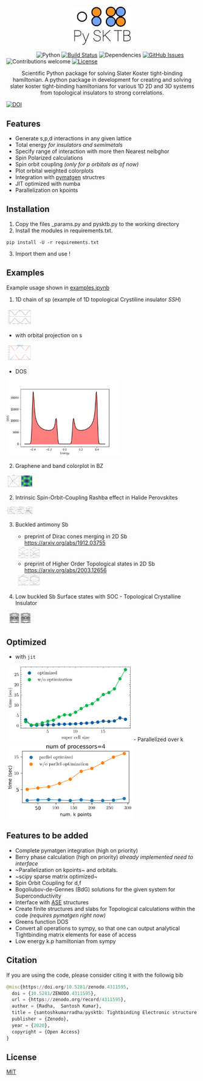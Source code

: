 <p align="center"><img width=30.5% src="./logo.png"></p>


&nbsp;&nbsp;&nbsp;&nbsp;&nbsp;&nbsp;&nbsp;&nbsp;&nbsp;&nbsp;&nbsp;&nbsp;&nbsp;&nbsp;&nbsp;&nbsp;&nbsp;&nbsp;&nbsp;
![Python](https://img.shields.io/badge/python-v3.6+-blue.svg)
[![Build Status](https://travis-ci.org/anfederico/Clairvoyant.svg?branch=master)](https://travis-ci.org/anfederico/Clairvoyant)
![Dependencies](https://img.shields.io/badge/dependencies-up%20to%20date-brightgreen.svg)
[![GitHub Issues](https://img.shields.io/github/issues/anfederico/Clairvoyant.svg)](https://github.com/anfederico/Clairvoyant/issues)
![Contributions welcome](https://img.shields.io/badge/contributions-welcome-orange.svg)
[![License](https://img.shields.io/badge/license-MIT-blue.svg)](https://opensource.org/licenses/MIT)

<p align="center">Scientific Python package for solving Slater Koster tight-binding hamiltonian. A python package in development for creating and solving slater koster tight-binding hamiltonians for various 1D 2D and 3D systems from topological insulators to strong correlations.</p>

                        
[![DOI](https://zenodo.org/badge/255115236.svg)](https://zenodo.org/badge/latestdoi/255115236)


## Features

  - Generate s,p,d interactions in any given lattice
  - Total energy *for insulators and semimetals*
  - Specify range of interaction with more then Nearest neibghor
  - Spin Polarized calculations
  - Spin orbit coupling *(only for p orbitals as of now)*
  - Plot orbital weighted colorplots
  - Integration with [pymatgen](https://pymatgen.org) structres 
  - JIT optimized with numba
  - Parallelization on kpoints

## Installation
 1. Copy the files _params.py and pysktb.py to the working directory
 2. Install the modules in requirements.txt.
 ```console
 pip install -U -r requirements.txt
 ```
 3. Import them and use !

 
## Examples

Example usage shown in 	[examples.ipynb](./examples/examples.ipynb)


1. 1D chain of sp (example of 1D topological Crystiline insulator *SSH*)
  
 <img src="./examples/sp-chain.png" style="max-height: 70px; max-width: 70px;" >
  
  - with orbital projection on s
  <img src="./examples/sp-chain-proj.png" style="max-height: 70px; max-width: 70px;" >
  
  - DOS
  
  <img src="./examples/sp-chain-dos.png" height="200" >
  
2. Graphene and band colorplot in BZ

  <img src="./examples/graphene.png" style="max-height: 70px; max-width: 70px;" >
  
2. Intrinsic Spin-Orbit-Coupling Rashba effect in Halide Perovskites

  <img src="./examples/Perovskite_soc.png" style="max-height: 70px; max-width: 70px;" >
  
3. Buckled antimony Sb 

   - preprint of Dirac cones merging in 2D Sb https://arxiv.org/abs/1912.03755
   
   <img src="./examples/Sb-flat.png" style="max-height: 70px; max-width: 70px;" >
   
   - preprint of Higher Order Topological states in 2D Sb https://arxiv.org/abs/2003.12656
   
   <img src="./examples/Sb_buckled.png" style="max-height: 70px; max-width: 70px;" >
   
4. Low buckled Sb Surface states with SOC - Topological Crystalline Insulator

 <img src="./examples/buckled_sb_SOC.png" style="max-height: 70px; max-width: 70px;" >
 


## Optimized 
  - with `jit`
<img src="./examples/pysktb_numba.png" height="200" >
- Parallelized over k
<img src="./examples/pysktb_parallel.png" height="200" >

## Features to be added
   - Complete pymatgen integration (high on priority)
   - Berry phase calculation (high on priority) *already implemented need to interface*
   - ~Parallelization on kpoints~ and orbitals.
   - ~scipy sparse matrix optimized~
   - Spin Orbit Coupling for d,f
   - Bogoliubov-de-Gennes (BdG) solutions for the given system for Superconductivity 
   - Interface with [ASE](https://wiki.fysik.dtu.dk/ase/) structures
   - Create finite structures and slabs for Topological calculations within the code *(requires pymatgen right now)*
   - Greens function DOS
   - Convert all operations to sympy, so that one can output analytical Tightbinding matrix elements for ease of access 
   - Low energy k.p hamiltonian from sympy
   
## Citation
If you are using the code, please consider citing it with the followig bib
```python
@misc{https://doi.org/10.5281/zenodo.4311595,
  doi = {10.5281/ZENODO.4311595},
  url = {https://zenodo.org/record/4311595},
  author = {Radha,  Santosh Kumar},
  title = {santoshkumarradha/pysktb: Tightbinding Electronic structure codes},
  publisher = {Zenodo},
  year = {2020},
  copyright = {Open Access}
}
```
   
## License

[MIT](LICENSE) 
